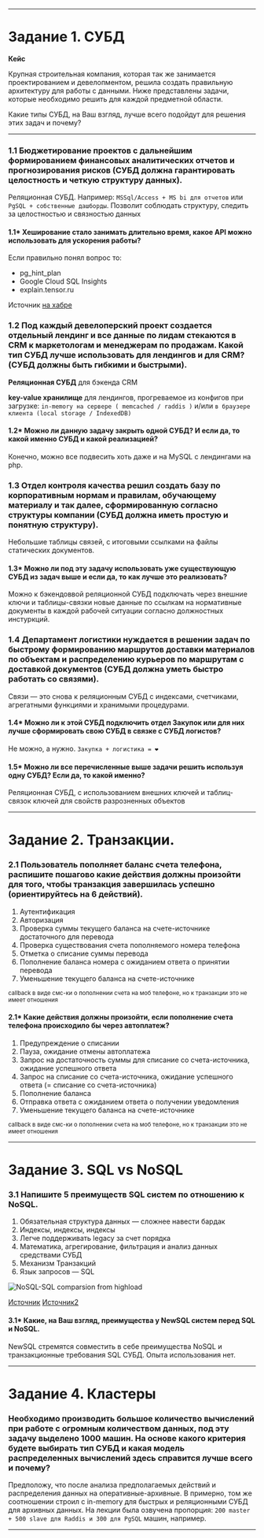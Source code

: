____

# Задание 1. СУБД

**Кейс**

Крупная строительная компания, которая так же занимается проектированием и девелопментом, решила создать правильную архитектуру для работы с данными. Ниже представлены задачи, которые необходимо решить для каждой предметной области.

Какие типы СУБД, на Ваш взгляд, лучше всего подойдут для решения этих задач и почему?

____

### 1.1 Бюджетирование проектов с дальнейшим формированием финансовых аналитических отчетов и прогнозирования рисков (СУБД должна гарантировать целостность и четкую структуру данных).
Реляционная СУБД. Например: `MSSql/Access + MS bi для отчетов` или `PgSQL + собственные дашборды`. 
Позволит соблюдать структуру, следить за целостностью и связностью данных


#### 1.1* Хеширование стало занимать длительно время, какое API можно использовать для ускорения работы?

Если правильно понял вопрос то: 
- pg_hint_plan
- Google Cloud SQL Insights
- explain.tensor.ru

Источник [на хабре](https://habr.com/ru/company/cloud_mts/blog/659455/)


### 1.2 Под каждый девелоперский проект создается отдельный лендинг и все данные по лидам стекаются в CRM к маркетологам и менеджерам по продажам. Какой тип СУБД лучше использовать для лендингов и для CRM? (СУБД должны быть гибкими и быстрыми).

**Реляционная СУБД** для бэкенда CRM

**key-value хранилище** для лендингов, прогреваемое из конфигов при загрузке:
`in-memory на сервере ( memcached / raddis )` и/или `в браузере клиента (local storage / IndexedDB)`


#### 1.2* Можно ли данную задачу закрыть одной СУБД? И если да, то какой именно СУБД и какой реализацией?

Конечно, можно все подвесить хоть даже и на MySQL с лендингами на php.


### 1.3 Отдел контроля качества решил создать базу по корпоративным нормам и правилам, обучающему материалу и так далее, сформированную согласно структуры компании (СУБД должна иметь простую и понятную структуру).

Небольшие таблицы связей, с итоговыми ссылками на файлы статических документов.


#### 1.3* Можно ли под эту задачу использовать уже существующую СУБД из задач выше и если да, то как лучше это реализовать?

Можно к бэкендоввой реляционной СУБД подключать через внешние ключи и таблицы-связки новые данные по ссылкам на нормативные документы в каждой рабочей ситуации согласно должностных инстуркций.


### 1.4 Департамент логистики нуждается в решении задач по быстрому формированию маршрутов доставки материалов по объектам и распределению курьеров по маршрутам с доставкой документов (СУБД должна уметь быстро работать со связями).

Связи &mdash; это снова к реляционным СУБД с индексами, счетчиками, агрегатными функциями и хранимыми процедурами.


#### 1.4* Можно ли к этой СУБД подключить отдел Закупок или для них лучше сформировать свою СУБД в связке с СУБД логистов?

Не можно, а нужно.   `Закупка + логистика = ❤`


#### 1.5* Можно ли все перечисленные выше задачи решить используя одну СУБД? Если да, то какой именно?

Реляционная СУБД, c использованием внешних ключей и таблиц-связок ключей для свойств разрозненных объектов


____


# Задание 2. Транзакции.

### 2.1 Пользователь пополняет баланс счета телефона, распишите пошагово какие действия должны произойти для того, чтобы транзакция завершилась успешно (ориентируйтесь на 6 действий).

1. Аутентификация
2. Авторизация
3. Проверка суммы текущего баланса на счете-источнике достаточного для перевода
4. Проверка существования счета пополняемого номера телефона
5. Отметка о списание суммы перевода
6. Пополнение баланса номера с ожиданием ответа о принятии перевода
7. Уменьшение текущего баланса на счете-источнике

<sup>callback в виде смс-ки о пополнении счета на моб телефоне, но к транзакции это не имеет отношения</sup>


#### 2.1* Какие действия должны произойти, если пополнение счета телефона происходило бы через автоплатеж?

1. Предупреждение о списании
2. Пауза, ожидание отмены автоплатежа
3. Запрос на достаточность суммы для списание со счета-источника, ожидание успешного ответа
4. Запрос на списание со счета-источника, ожидание успешного ответа (= списание со счета-источника)
5. Пополнение баланса
6. Отправка ответа с ожиданием ответа о получении уведомления
7. Уменьшение текущего баланса на счете-источнике

<sup>callback в виде смс-ки о пополнении счета на моб телефоне, но к транзакции это не имеет отношения</sup>


____


# Задание 3. SQL vs NoSQL

### 3.1 Напишите 5 преимуществ SQL систем по отношению к NoSQL.

1. Обязательная структура данных &mdash; сложнее навести бардак
2. Индексы, индексы, индексы
3. Легче поддерживать legacy за счет порядка
4. Математика, агрегирование, фильтрация и анализ данных средствами СУБД
5. Механизм Транзакций
6. Язык запросов &mdash; SQL


![NoSQL-SQL comparsion from highload](https://miro.medium.com/max/1400/0*ECAcVuAJul9U6HJh.png "NoSQL-SQL comparsion")

[Источник](https://highload.today/subd-kakie-byvayut-kak-vybrat/)
[Источник2](https://www.geeksforgeeks.org/difference-between-nosql-and-newsql/)


#### 3.1* Какие, на Ваш взгляд, преимущества у NewSQL систем перед SQL и NoSQL.

NewSQL стремятся совместить в себе преимущества NoSQL и транзакционные требования SQL СУБД. 
Опыта использования нет.


____


# Задание 4. Кластеры

### Необходимо производить большое количество вычислений при работе с огромным количеством данных, под эту задачу выделено 1000 машин. На основе какого критерия будете выбирать тип СУБД и какая модель распределенных вычислений здесь справится лучше всего и почему?

 Предположу, что после анализа предполагаемых действий и распределения данных на оперативные-архивные. В примерно, том же соотношении строил с in-memory для быстрых и реляционными СУБД для архивных данных. На лекции была озвучена пропорция: `200 master + 500 slave для Raddis и 300 для PgSQL` машин, например. 


____
